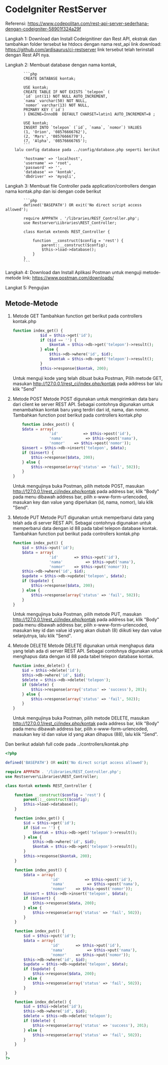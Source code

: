# CodeIgniter RestServer
Referensi: https://www.codepolitan.com/rest-api-server-sederhana-dengan-codeigniter-58901f324a29f

Langkah 1: Download dan Install Codeignitiner dan Rest API, ekstrak dan tambahkan folder tersebut ke htdocs dengan nama rest_api
link download: https://github.com/ardisaurus/ci-restserver
link tersebut telah terinstall dengan Rest API nya.

Langkah 2: Membuat database dengan nama kontak, 

            ```php
            CREATE DATABASE kontak;

            USE kontak;
            CREATE TABLE IF NOT EXISTS `telepon` (
            `id` int(11) NOT NULL AUTO_INCREMENT,
            `nama` varchar(50) NOT NULL,
            `nomor` varchar(13) NOT NULL,
            PRIMARY KEY (`id`)
            ) ENGINE=InnoDB  DEFAULT CHARSET=latin1 AUTO_INCREMENT=8 ;

            USE kontak;
            INSERT INTO `telepon` (`id`, `nama`, `nomor`) VALUES
            (1, 'Orion', '08576666762'),
            (2, 'Mars', '08576666770'),
            (7, 'Alpha', '08576666765');
            ```
        lalu config database pada ../config/database.php seperti berikut

            'hostname' => 'localhost',
            'username' => 'root',
            'password' => '',
            'database' => 'kontak',
            'dbdriver' => 'mysqli',

Langkah 3: Membuat file Controller pada application/controllers dengan nama kontak.php dan isi dengan code berikut

            ```php
            defined('BASEPATH') OR exit('No direct script access allowed');

            require APPPATH . '/libraries/REST_Controller.php';
            use Restserver\Libraries\REST_Controller;

            class Kontak extends REST_Controller {

                function __construct($config = 'rest') {
                    parent::__construct($config);
                    $this->load->database();
                }
            }
            ```
Langkah 4: Download dan Install Aplikasi Postman untuk menguji metode-metode
link: https://www.postman.com/downloads/

Langkat 5: Pengujian

## Metode-Metode

1. Metode GET
    Tambahkan function get berikut pada controllers kontak.php

    ```php
    function index_get() {
                $id = $this->get('id');
                if ($id == '') {
                    $kontak = $this->db->get('telepon')->result();
                } else {
                    $this->db->where('id', $id);
                    $kontak = $this->db->get('telepon')->result();
                }
                $this->response($kontak, 200);
    ```

    Untuk menguji kode yang telah dibuat buka Postman, Pilih metode GET, masukan http://127.0.0.1/rest_ci/index.php/kontak pada address bar lalu klik "Send"

2. Metode POST
    Metode POST digunakan untuk mengirimkan data baru dari client ke server REST API. Sebagai contohnya digunakan untuk menambahkan kontak baru yang terdiri dari id, nama, dan nomor. 
    Tambahkan function post berikut pada controllers kontak.php

    ```php
        function index_post() {
        $data = array(
                    'id'           => $this->post('id'),
                    'nama'          => $this->post('nama'),
                    'nomor'    => $this->post('nomor'));
        $insert = $this->db->insert('telepon', $data);
        if ($insert) {
            $this->response($data, 200);
        } else {
            $this->response(array('status' => 'fail', 502));
        }
    }
    ```
    Untuk mengujinya buka Postman, pilih metode POST, masukan http://127.0.0.1/rest_ci/index.php/kontak pada address bar, klik "Body" pada menu dibawah address bar, pilih x-www-form-urlencoded, masukan key dan value yang diperlukan (id, nama, nomor), lalu klik "Send".

3. Metode PUT
    Metode PUT digunakan untuk memperbarui data yang telah ada di server REST API. Sebagai contohnya digunakan untuk memperbarui data dengan id 88 pada tabel telepon database kontak.
    Tambahkan function put berikut pada controllers kontak.php

    ```php
    function index_put() {
        $id = $this->put('id');
        $data = array(
                    'id'       => $this->put('id'),
                    'nama'          => $this->put('nama'),
                    'nomor'    => $this->put('nomor'));
        $this->db->where('id', $id);
        $update = $this->db->update('telepon', $data);
        if ($update) {
            $this->response($data, 200);
        } else {
            $this->response(array('status' => 'fail', 502));
        }
    }
    ```
    Untuk mengujinya buka Postman, pilih metode PUT, masukan http://127.0.0.1/rest_ci/index.php/kontak pada address bar, klik "Body" pada menu dibawah address bar, pilih x-www-form-urlencoded, masukan key id dan value id yang akan diubah (8) diikuti key dan value selanjutnya, lalu klik "Send".

4. Metode DELETE
    Metode DELETE digunakan untuk menghapus data yang telah ada di server REST API. Sebagai contohnya digunakan untuk menghapus data dengan id 88 pada tabel telepon database kontak. 
    ```php
    function index_delete() {
        $id = $this->delete('id');
        $this->db->where('id', $id);
        $delete = $this->db->delete('telepon');
        if ($delete) {
            $this->response(array('status' => 'success'), 201);
        } else {
            $this->response(array('status' => 'fail', 502));
        }
    }
    ```
    Untuk mengujinya buka Postman, pilih metode DELETE, masukan http://127.0.0.1/rest_ci/index.php/kontak pada address bar, klik "Body" pada menu dibawah address bar, pilih x-www-form-urlencoded, masukan key id dan value id yang akan dihapus (88), lalu klik "Send".

Dan berikut adalah full code pada ../controllers/kontak.php

```php
<?php

defined('BASEPATH') OR exit('No direct script access allowed');

require APPPATH . '/libraries/REST_Controller.php';
use Restserver\Libraries\REST_Controller;

class Kontak extends REST_Controller {

    function __construct($config = 'rest') {
        parent::__construct($config);
        $this->load->database();
    }

    function index_get() {
        $id = $this->get('id');
        if ($id == '') {
            $kontak = $this->db->get('telepon')->result();
        } else {
            $this->db->where('id', $id);
            $kontak = $this->db->get('telepon')->result();
        }
        $this->response($kontak, 200);
    }

    function index_post() {
        $data = array(
                    'id'           => $this->post('id'),
                    'nama'          => $this->post('nama'),
                    'nomor'    => $this->post('nomor'));
        $insert = $this->db->insert('telepon', $data);
        if ($insert) {
            $this->response($data, 200);
        } else {
            $this->response(array('status' => 'fail', 502));
        }
    }

    function index_put() {
        $id = $this->put('id');
        $data = array(
                    'id'       => $this->put('id'),
                    'nama'          => $this->put('nama'),
                    'nomor'    => $this->put('nomor'));
        $this->db->where('id', $id);
        $update = $this->db->update('telepon', $data);
        if ($update) {
            $this->response($data, 200);
        } else {
            $this->response(array('status' => 'fail', 502));
        }
    }

    function index_delete() {
        $id = $this->delete('id');
        $this->db->where('id', $id);
        $delete = $this->db->delete('telepon');
        if ($delete) {
            $this->response(array('status' => 'success'), 201);
        } else {
            $this->response(array('status' => 'fail', 502));
        }
    }

}
?>
```